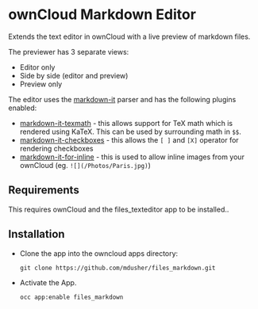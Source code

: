 ownCloud Markdown Editor
=================

Extends the text editor in ownCloud with a live preview of markdown files. 

The previewer has 3 separate views:
* Editor only
* Side by side (editor and preview)
* Preview only

The editor uses the [markdown-it](https://github.com/markdown-it/markdown-it) parser and has the following plugins enabled:
* [markdown-it-texmath](https://github.com/goessner/markdown-it-texmath) - this allows support for TeX math which is rendered using KaTeX. This can be used by surrounding math in `$$`.
* [markdown-it-checkboxes](https://github.com/benjycui/markdown-it-checkboxes) - this allows the `[ ]` and `[X]` operator for rendering checkboxes
* [markdown-it-for-inline](https://github.com/benjycui/markdown-it-for-inline) - this is used to allow inline images from your ownCloud (eg. `![](/Photos/Paris.jpg)`)


Requirements
---

This requires ownCloud and the files_texteditor app to be installed..

Installation
---

- Clone the app into the owncloud apps directory:

    ``git clone https://github.com/mdusher/files_markdown.git``

- Activate the App.

    ``occ app:enable files_markdown``
